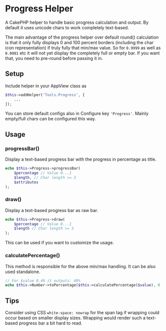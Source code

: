 # Progress Helper

A CakePHP helper to handle basic progress calculation and output.
By default it uses unicode chars to work completely text-based.

The main advantage of the progress helper over default round() calculation is that it only fully displays
0 and 100 percent borders (including the char icon representation) if truly fully that min/max value.
So for `0.9999` as well as `0.0001` etc it will not yet display the completely full or empty bar.
If you want that, you need to pre-round before passing it in.


## Setup
Include helper in your AppView class as
```php
$this->addHelper('Tools.Progress', [
    ...
]);
```

You can store default configs also in Configure key `'Progress'`.
Mainly empty/full chars can be configured this way.

## Usage

### progressBar()
Display a text-based progress bar with the progress in percentage as title.
```php
echo $this->Progress->progressBar(
    $percentage // Value 0...1
    $length, // Char length >= 3 
    $attributes
);
```

### draw()
Display a text-based progress bar as raw bar.
```php
echo $this->Progress->draw(
    $percentage // Value 0...1
    $length // Char length >= 3 
);
```
This can be used if you want to customize the usage.

### calculatePercentage()

This method is responsible for the above min/max handling.
It can be also used standalone.
```php
// For $value 0.49 it outputs: 49% 
echo $this->Number->toPercentage($this->calculatePercentage($value), 0, ['multiply' => true]);
```

## Tips

Consider using CSS `white-space: nowrap` for the span tag if wrapping could occur based on smaller display sizes.
Wrapping would render such a text-based progress bar a bit hard to read.
